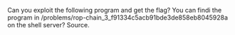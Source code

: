 Can you exploit the following program and get the flag? You can findi the program in /problems/rop-chain_3_f91334c5acb91bde3de858eb8045928a on the shell server? Source. 
